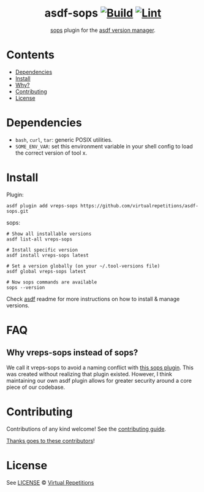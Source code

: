 <div align="center">

# asdf-sops [![Build](https://github.com/virtual-repetitions/asdf-sops/actions/workflows/build.yml/badge.svg)](https://github.com/virtual-repetitions/asdf-sops/actions/workflows/build.yml) [![Lint](https://github.com/virtual-repetitions/asdf-sops/actions/workflows/lint.yml/badge.svg)](https://github.com/virtual-repetitions/asdf-sops/actions/workflows/lint.yml)

[sops](https://github.com/mozilla/sops) plugin for the [asdf version manager](https://asdf-vm.com).

</div>

# Contents

- [Dependencies](#dependencies)
- [Install](#install)
- [Why?](#why)
- [Contributing](#contributing)
- [License](#license)

# Dependencies

- `bash`, `curl`, `tar`: generic POSIX utilities.
- `SOME_ENV_VAR`: set this environment variable in your shell config to load the correct version of tool x.

# Install

Plugin:

```shell
asdf plugin add vreps-sops https://github.com/virtualrepetitions/asdf-sops.git
```

sops:

```shell
# Show all installable versions
asdf list-all vreps-sops

# Install specific version
asdf install vreps-sops latest

# Set a version globally (on your ~/.tool-versions file)
asdf global vreps-sops latest

# Now sops commands are available
sops --version
```

Check [asdf](https://github.com/asdf-vm/asdf) readme for more instructions on how to
install & manage versions.

# FAQ

## Why vreps-sops instead of sops?

We call it vreps-sops to avoid a naming conflict with [this sops plugin](https://github.com/feniix/asdf-sops). This was created without realizing that plugin existed. However, I think maintaining our own asdf plugin allows for greater security around a core piece of our codebase.

# Contributing

Contributions of any kind welcome! See the [contributing guide](contributing.md).

[Thanks goes to these contributors](https://github.com/virtualrepetitions/asdf-sops/graphs/contributors)!

# License

See [LICENSE](LICENSE) © [Virtual Repetitions](https://github.com/virtualrepetitions/)

